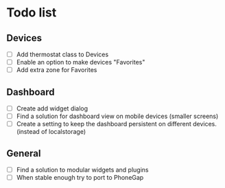 # Todo list

## Devices

- [ ] Add thermostat class to Devices
- [ ] Enable an option to make devices "Favorites"
- [ ] Add extra zone for Favorites

## Dashboard

- [ ] Create add widget dialog
- [ ] Find a solution for dashboard view on mobile devices (smaller screens)
- [ ] Create a setting to keep the dashboard persistent on different devices. (instead of localstorage)

## General

- [ ] Find a solution to modular widgets and plugins
- [ ] When stable enough try to port to PhoneGap

